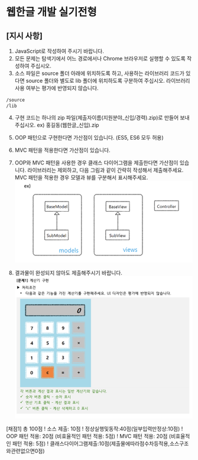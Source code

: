 # 웹한글 개발 실기전형
## [지시 사항]

1. JavaScript로 작성하여 주시기 바랍니다.
2. 모든 문제는 탐색기에서 어느 경로에서나 Chrome 브라우저로 실행할 수 있도록 작성하여 주십시오.
3. 소스 파일은 source 폴더 아래에 위치하도록 하고, 사용하는 라이브러리 코드가 있다면 source 폴더와
별도로 lib 폴더에 위치하도록 구분하여 주십시오. 라이브러리 사용 여부는 평가에 반영되지 않습니다.
```
/source 
/lib
```
4. 구현 코드는 하나의 zip 파일(제출자이름(지원분야_신입/경력).zip)로 만들어 보내 주십시오. ex) 홍길동(웹한글_신입).zip
5. OOP 패턴으로 구현한다면 가산점이 있습니다. (ES5, ES6 모두 허용)
6. MVC 패턴을 적용한다면 가산점이 있습니다.
7. OOP와 MVC 패턴을 사용한 경우 클래스 다이어그램을 제출한다면 가산점이 있습니다. 라이브러리는 제외하고, 다음 그림과 같이 간략히 작성해서 제출해주세요. MVC 패턴을 적용한 경우 모델과 뷰를 구분해서 표시해주세요.
![exam](./source/images/exam.png)

8. 결과물이 완성되지 않아도 제출해주시기 바랍니다.
![goal](./source/images/goal.png)


[채점1] 총 100점
! 소스 제출: 10점
! 정상실행및동작:40점(일부입력만정상:10점)
! OOP 패턴 적용: 20점 (비효율적인 패턴 적용: 5점)
! MVC 패턴 적용: 20점 (비효율적인 패턴 적용: 5점)
! 클래스다이어그램제출:10점(제출물에따라점수차등적용,소스구조와관련없으면0점)